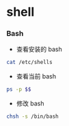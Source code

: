 # shell


### Bash

* 查看安装的 bash

```bash
cat /etc/shells
```


* 查看当前 bash

```bash
ps -p $$
```


* 修改 bash

```bash
chsh -s /bin/bash
```
